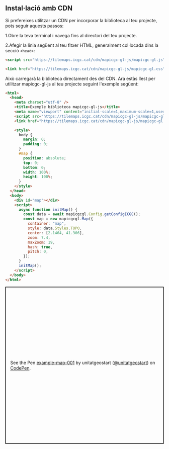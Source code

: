 ## Instal·lació amb CDN

Si prefereixes utilitzar un CDN per incorporar la biblioteca al teu projecte, pots seguir aquests passos:

1.Obre la teva terminal i navega fins al directori del teu projecte.

2.Afegir la línia següent al teu fitxer HTML, generalment col·locada dins la secció `<head>`:

```html
<script src="https://tilemaps.icgc.cat/cdn/mapicgc-gl-js/mapicgc-gl.js"></script>

<link href="https://tilemaps.icgc.cat/cdn/mapicgc-gl-js/mapicgc-gl.css" rel="stylesheet" />
```

Això carregarà la biblioteca directament des del CDN.
Ara estàs llest per utilitzar mapicgc-gl-js al teu projecte seguint l'exemple següent:

```html
<html>
  <head>
    <meta charset="utf-8" />
    <title>Exemple biblioteca mapicgc-gl-js</title>
    <meta name="viewport" content="initial-scale=1,maximum-scale=1,user-scalable=no" />
    <script src="https://tilemaps.icgc.cat/cdn/mapicgc-gl-js/mapicgc-gl.js"></script>
    <link href="https://tilemaps.icgc.cat/cdn/mapicgc-gl-js/mapicgc-gl.css" rel="stylesheet"/>

    <style>
      body {
        margin: 0;
        padding: 0;
      }
      #map {
        position: absolute;
        top: 0;
        bottom: 0;
        width: 100%;
        height: 100%;
      }
    </style>
  </head>
  <body>
    <div id="map"></div>
    <script>
      async function initMap() {
        const data = await mapicgcgl.Config.getConfigICGC();
        const map = new mapicgcgl.Map({
          container: "map",
          style: data.Styles.TOPO,
          center: [2.1464, 41.306],
          zoom: 7.4,
          maxZoom: 19,
          hash: true,
          pitch: 0,
        });
      }
      initMap();
    </script>
  </body>
</html>
```

<p class="codepen" data-height="500" data-default-tab="result" data-slug-hash="eYXWyqd" data-editable="true" data-user="unitatgeostart" style="height: 500px; box-sizing: border-box; display: flex; align-items: center; justify-content: center; border: 2px solid; margin: 1em 0; padding: 1em;">
  <span>See the Pen <a href="https://codepen.io/unitatgeostart/pen/eYXWyqd">
  example-map-001</a> by unitatgeostart (<a href="https://codepen.io/unitatgeostart">@unitatgeostart</a>)
  on <a href="https://codepen.io">CodePen</a>.</span>
</p>
<script async src="https://cpwebassets.codepen.io/assets/embed/ei.js"></script>
